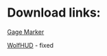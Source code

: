 # Download links:

[Gage Marker](https://github.com/ShokugekiSama/payday2mods/raw/master/Gage_Marker.zip)

[WolfHUD](https://github.com/ShokugekiSama/payday2mods/raw/master/WolfHUD.zip) - fixed

